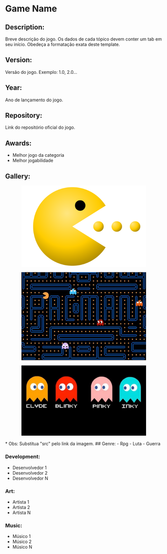 # Game Name

## Description:
   Breve descrição do jogo. Os dados de cada tópico devem conter um tab em seu início. Obedeça a formatação exata deste template.

## Version:
   Versão do jogo. Exemplo: 1.0, 2.0...

## Year:
   Ano de lançamento do jogo.

## Repository:
   Link do repositório oficial do jogo.

## Awards:
   - Melhor jogo da categoria
   - Melhor jogabilidade

## Gallery:
   <p align="center"><img width="400"src="https://github.com/unbgames/unbgames/blob/issue_9/img_tmp/pac1.png"></p>
   <p align="center"><img width="400"src="https://github.com/unbgames/unbgames/blob/issue_9/img_tmp/pac2.jpg"></p>
   <p align="center"><img width="400"src="https://github.com/unbgames/unbgames/blob/issue_9/img_tmp/pac3.jpg"></p>
   * Obs: Substitua "src" pelo link da imagem.
## Genre:
   - Rpg
   - Luta
   - Guerra


### Development:
   - Desenvolvedor 1
   - Desenvolvedor 2
   - Desenvolvedor N

### Art:
   - Artista 1
   - Artista 2
   - Artista N

### Music:
   - Músico 1
   - Músico 2
   - Músico N
